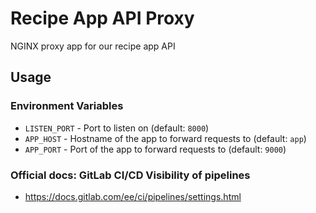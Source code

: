 # Recipe App API Proxy

NGINX proxy app for our recipe app API

## Usage

### Environment Variables

- `LISTEN_PORT` - Port to listen on (default: `8000`)
- `APP_HOST` - Hostname of the app to forward requests to (default: `app`)
- `APP_PORT` - Port of the app to forward requests to (default: `9000`)

### Official docs: GitLab CI/CD Visibility of pipelines

- https://docs.gitlab.com/ee/ci/pipelines/settings.html
